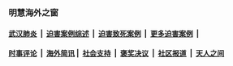 
### 明慧海外之窗

####  [武汉肺炎](indexes/365.md?t=06151201) &nbsp;|&nbsp;  [迫害案例综述](indexes/328.md?t=06151201) &nbsp;|&nbsp; [迫害致死案例](indexes/277.md?t=06151201)  &nbsp;|&nbsp; [更多迫害案例](indexes/81.md?t=06151201)  &nbsp;|&nbsp; 
####  [时事评论](indexes/19.md?t=06151201) &nbsp;|&nbsp; [海外简讯](indexes/245.md?t=06151201)&nbsp;|&nbsp;  [社会支持](indexes/140.md?t=06151201) &nbsp;|&nbsp; [褒奖决议](indexes/282.md?t=06151201) &nbsp;|&nbsp; [社区报道](indexes/91.md?t=06151201)  &nbsp;|&nbsp; [天人之间](indexes/78.md?t=06151201) 

